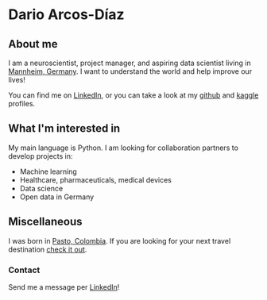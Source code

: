 # Dario Arcos-Díaz

## About me

I am a neuroscientist, project manager, and aspiring data scientist living in [Mannheim, Germany](https://www.mannheim.de/en). I want to understand the world and help improve our lives!

You can find me on [LinkedIn](https://www.linkedin.com/in/arcosdiaz), or you can take a look at my [github](https://github.com/dariodata) and [kaggle](https://www.kaggle.com/dariodata) profiles.

## What I'm interested in

My main language is Python. I am looking for collaboration partners to develop projects in:

- Machine learning
- Healthcare, pharmaceuticals, medical devices
- Data science
- Open data in Germany

## Miscellaneous

I was born in [Pasto, Colombia](https://en.wikipedia.org/wiki/Pasto,_Colombia). If you are looking for your next travel destination [check it out](https://www.lonelyplanet.com/colombia).

### Contact

Send me a message per [LinkedIn](https://www.linkedin.com/in/arcosdiaz)!
